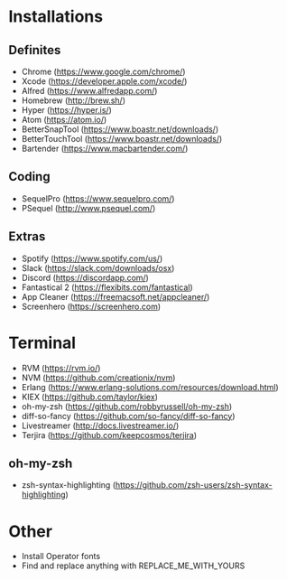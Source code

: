 # Installations

## Definites
- Chrome (https://www.google.com/chrome/)
- Xcode (https://developer.apple.com/xcode/)
- Alfred (https://www.alfredapp.com/)
- Homebrew (http://brew.sh/)
- Hyper (https://hyper.is/)
- Atom (https://atom.io/)
- BetterSnapTool (https://www.boastr.net/downloads/)
- BetterTouchTool (https://www.boastr.net/downloads/)
- Bartender (https://www.macbartender.com/)

## Coding
- SequelPro (https://www.sequelpro.com/)
- PSequel (http://www.psequel.com/)

## Extras
- Spotify (https://www.spotify.com/us/)
- Slack (https://slack.com/downloads/osx)
- Discord (https://discordapp.com/)
- Fantastical 2 (https://flexibits.com/fantastical)
- App Cleaner (https://freemacsoft.net/appcleaner/)
- Screenhero (https://screenhero.com)

# Terminal
- RVM (https://rvm.io/)
- NVM (https://github.com/creationix/nvm)
- Erlang (https://www.erlang-solutions.com/resources/download.html)
- KIEX (https://github.com/taylor/kiex)
- oh-my-zsh (https://github.com/robbyrussell/oh-my-zsh)
- diff-so-fancy (https://github.com/so-fancy/diff-so-fancy)
- Livestreamer (http://docs.livestreamer.io/)
- Terjira (https://github.com/keepcosmos/terjira)

## oh-my-zsh
- zsh-syntax-highlighting (https://github.com/zsh-users/zsh-syntax-highlighting)

# Other
- Install Operator fonts
- Find and replace anything with REPLACE_ME_WITH_YOURS